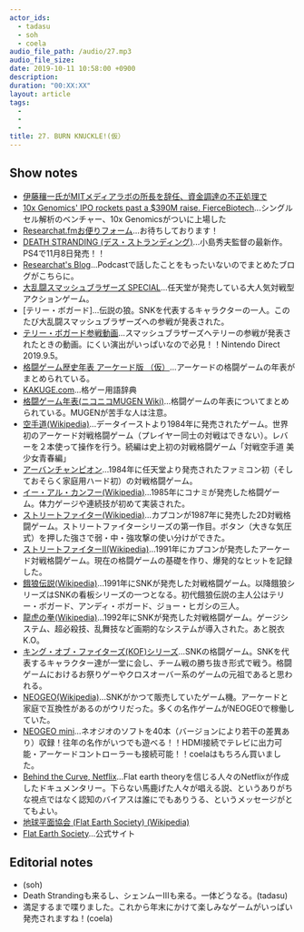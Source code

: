 ```yaml
---
actor_ids:
  - tadasu
  - soh
  - coela
audio_file_path: /audio/27.mp3
audio_file_size: 
date: 2019-10-11 10:58:00 +0900
description: 
duration: "00:XX:XX"
layout: article
tags: 
  - 
  - 
  - 
title: 27. BURN KNUCKLE!(仮）
---
```


## Show notes
- [伊藤穰一氏がMITメディアラボの所長を辞任、資金調達の不正処理で](https://jp.techcrunch.com/2019/09/08/2019-09-07-joi-ito-resigns-as-mit-media-lab-head-in-wake-of-jeffrey-epstein-reporting/)
- [10x Genomics' IPO rockets past a $390M raise. FierceBiotech](https://www.fiercebiotech.com/medtech/10x-genomics-ipo-rockets-past-a-390m-raise)...シングルセル解析のベンチャー、10x Genomicsがついに上場した
- [Researchat.fmお便りフォーム](https://researchat.fm/form.html)...お待ちしております！
- [DEATH STRANDING (デス・ストランディング)](https://www.jp.playstation.com/games/death-stranding/)...小島秀夫監督の最新作。PS4で11月8日発売！！
- [Researchat's Blog](https://researchat.fm/blog/)...Podcastで話したことをもったいないのでまとめたブログがこちらに。
- [大乱闘スマッシュブラザーズ SPECIAL](https://www.smashbros.com/ja_JP/)...任天堂が発売している大人気対戦型アクションゲーム。
- [テリー・ボガード]...伝説の狼。SNKを代表するキャラクターの一人。このたび大乱闘スマッシュブラザーズへの参戦が発表された。
- [テリー・ボガード参戦動画](https://youtu.be/mzEqIbJFD0Y?t=505)...スマッシュブラザーズへテリーの参戦が発表されたときの動画。にくい演出がいっぱいなので必見！！Nintendo Direct 2019.9.5。
- [格闘ゲーム歴史年表 アーケード版 （仮）](http://kakuge.info/k/history/ac.htm)...アーケードの格闘ゲームの年表がまとめられている。
- [KAKUGE.com](https://kakuge.com/wiki/)...格ゲー用語辞典
- [格闘ゲーム年表(ニコニコMUGEN Wiki)](https://w.atwiki.jp/niconicomugen/pages/534.html)...格闘ゲームの年表についてまとめられている。MUGENが苦手な人は注意。
- [空手道(Wikipedia)](https://ja.wikipedia.org/wiki/%E7%A9%BA%E6%89%8B%E9%81%93_(%E3%82%B2%E3%83%BC%E3%83%A0))...データイーストより1984年に発売されたゲーム。世界初のアーケード対戦格闘ゲーム（プレイヤー同士の対戦はできない）。レバーを２本使って操作を行う。続編は史上初の対戦格闘ゲーム「対戦空手道 美少女青春編」
- [アーバンチャンピオン](https://ec.nintendo.com/JP/ja/titles/70010000013252)...1984年に任天堂より発売されたファミコン初（そしておそらく家庭用ハード初）の対戦格闘ゲーム。
- [イー・アル・カンフー(Wikipedia)](https://ja.wikipedia.org/wiki/%E3%82%A4%E3%83%BC%E3%83%BB%E3%82%A2%E3%83%AB%E3%83%BB%E3%82%AB%E3%83%B3%E3%83%95%E3%83%BC)...1985年にコナミが発売した格闘ゲーム。体力ゲージや連続技が初めて実装された。
- [ストリートファイター(Wikipedia)](https://ja.wikipedia.org/wiki/%E3%82%B9%E3%83%88%E3%83%AA%E3%83%BC%E3%83%88%E3%83%95%E3%82%A1%E3%82%A4%E3%82%BF%E3%83%BC_(%E3%82%B2%E3%83%BC%E3%83%A0))...カプコンが1987年に発売した2D対戦格闘ゲーム。ストリートファイターシリーズの第一作目。ボタン（大きな気圧式）を押した強さで弱・中・強攻撃の使い分けができた。
- [ストリートファイターII(Wikipedia)](https://ja.wikipedia.org/wiki/%E3%82%B9%E3%83%88%E3%83%AA%E3%83%BC%E3%83%88%E3%83%95%E3%82%A1%E3%82%A4%E3%82%BF%E3%83%BCII)...1991年にカプコンが発売したアーケード対戦格闘ゲーム。現在の格闘ゲームの基礎を作り、爆発的なヒットを記録した。
- [餓狼伝説(Wikipedia)](https://ja.wikipedia.org/wiki/%E9%A4%93%E7%8B%BC%E4%BC%9D%E8%AA%AC)...1991年にSNKが発売した対戦格闘ゲーム。以降餓狼シリーズはSNKの看板シリーズの一つとなる。初代餓狼伝説の主人公はテリー・ボガード、アンディ・ボガード、ジョー・ヒガシの三人。
- [龍虎の拳(Wikipedia)](https://ja.wikipedia.org/wiki/%E9%BE%8D%E8%99%8E%E3%81%AE%E6%8B%B3)...1992年にSNKが発売した対戦格闘ゲーム。ゲージシステム、超必殺技、乱舞技など画期的なシステムが導入された。あと脱衣K.O。
- [キング・オブ・ファイターズ(KOF)シリーズ](https://ja.wikipedia.org/wiki/%E3%82%B6%E3%83%BB%E3%82%AD%E3%83%B3%E3%82%B0%E3%83%BB%E3%82%AA%E3%83%96%E3%83%BB%E3%83%95%E3%82%A1%E3%82%A4%E3%82%BF%E3%83%BC%E3%82%BA)...SNKの格闘ゲーム。SNKを代表するキャラクター達が一堂に会し、チーム戦の勝ち抜き形式で戦う。格闘ゲームにおけるお祭りゲーやクロスオーバー系のゲームの元祖であると思われる。
- [NEOGEO(Wikipedia)](https://ja.wikipedia.org/wiki/%E3%83%8D%E3%82%AA%E3%82%B8%E3%82%AA)...SNKがかつて販売していたゲーム機。アーケードと家庭で互換性があるのがウリだった。多くの名作ゲームがNEOGEOで稼働していた。
- [NEOGEO mini](https://www.snk-corp.co.jp/neogeomini/)...ネオジオのソフトを40本（バージョンにより若干の差異あり）収録！往年の名作がいつでも遊べる！！HDMI接続でテレビに出力可能・アーケードコントローラーも接続可能！！coelaはもちろん買いました。
- [Behind the Curve, Netflix](https://www.netflix.com/title/81015076)...Flat earth theoryを信じる人々のNetflixが作成したドキュメンタリー。下らない馬鹿げた人々が唱える説、というありがちな視点ではなく認知のバイアスは誰にでもありうる、というメッセージがとてもよい。
- [地球平面協会 (Flat Earth Society) (Wikipedia)](https://ja.wikipedia.org/wiki/%E5%9C%B0%E7%90%83%E5%B9%B3%E9%9D%A2%E5%8D%94%E4%BC%9A)
- [Flat Earth Society](https://www.tfes.org/)...公式サイト


## Editorial notes
- (soh)
- Death Strandingも来るし、シェンムーIIIも来る。一体どうなる。(tadasu)
- 満足するまで喋りました。これから年末にかけて楽しみなゲームがいっぱい発売されますね！(coela)

